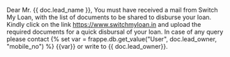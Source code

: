 Dear Mr. {{ doc.lead_name }}, You must have received a mail from Switch My Loan, with the list of documents to be shared to disburse your loan. Kindly click on the link https://www.switchmyloan.in and upload the required documents for a quick disbursal of your loan.
In case of any query please contact {% set var = frappe.db.get_value("User", doc.lead_owner, "mobile_no") %} {{var}} or write to {{ doc.lead_owner}}.